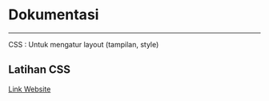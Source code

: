 
# Dokumentasi

---
CSS : Untuk mengatur layout (tampilan, style)

## Latihan CSS

[Link Website](https://html-preview.github.io/?url=https://github.com/Arthamna/College_P-Web/blob/main/Pertemuan%204/index.html)



